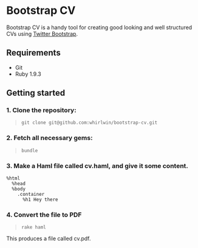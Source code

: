 # Bootstrap CV

Bootstrap CV is a handy tool for creating good looking and well structured CVs
using [Twitter Bootstrap](http://twitter.github.com/bootstrap/).


## Requirements

- Git
- Ruby 1.9.3


## Getting started

### 1. Clone the repository:
>     git clone git@github.com:whirlwin/bootstrap-cv.git

### 2. Fetch all necessary gems:
>     bundle

### 3. Make a Haml file called cv.haml, and give it some content.
    %html
      %head
      %body
        .container
          %h1 Hey there

### 4. Convert the file to PDF
>     rake haml

This produces a file called cv.pdf.
